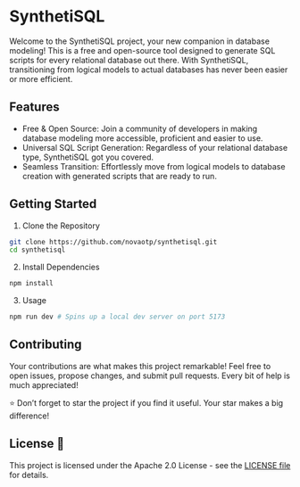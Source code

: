 # SynthetiSQL

Welcome to the SynthetiSQL project, your new companion in database modeling! This is a free and open-source tool designed to generate SQL scripts for every relational database out there. With SynthetiSQL, transitioning from logical models to actual databases has never been easier or more efficient.

## Features

* Free & Open Source: Join a community of developers in making database modeling more accessible, proficient and easier to use.
* Universal SQL Script Generation: Regardless of your relational database type, SynthetiSQL got you covered.
* Seamless Transition: Effortlessly move from logical models to database creation with generated scripts that are ready to run.

## Getting Started

1. Clone the Repository

```bash
git clone https://github.com/novaotp/synthetisql.git
cd synthetisql
```

2. Install Dependencies

```bash
npm install
```

3. Usage

```bash
npm run dev # Spins up a local dev server on port 5173
```

## Contributing

Your contributions are what makes this project remarkable! Feel free to open issues, propose changes, and submit pull requests. Every bit of help is much appreciated!

⭐ Don’t forget to star the project if you find it useful. Your star makes a big difference!

## License 📄

This project is licensed under the Apache 2.0 License - see the [LICENSE file](./LICENSE.txt) for details.
